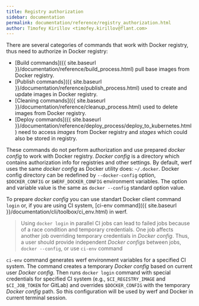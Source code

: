 ```yaml
---
title: Registry authorization
sidebar: documentation
permalink: documentation/reference/registry_authorization.html
author: Timofey Kirillov <timofey.kirillov@flant.com>
---
```


There are several categories of commands that work with Docker registry, thus need to authorize in Docker registry:

* [Build commands]({{ site.baseurl }}/documentation/reference/build_process.html) pull base images from Docker registry.
* [Publish commands]({{ site.baseurl }}/documentation/reference/publish_process.html) used to create and update images in Docker registry.
* [Cleaning commands]({{ site.baseurl }}/documentation/reference/cleanup_process.html) used to delete images from Docker registry.
* [Deploy commands]({{ site.baseurl }}/documentation/reference/deploy_process/deploy_to_kubernetes.html) need to access _images_ from Docker registry and _stages_ which could also be stored in registry.

These commands do not perform authorization and use prepared _docker config_ to work with Docker registry.
_Docker config_ is a directory which contains authorization info for registries and other settings.
By default, werf uses the same _docker config_ as Docker utility does: `~/.docker`.
Docker config directory can be redefined by `--docker-config` option, `$DOCKER_CONFIG` or `$WERF_DOCKER_CONFIG` environment variables. 
The option and variable value is the same as `docker --config` standard option value.   

To prepare _docker config_ you can use standart Docker client command `login` or, if you are using CI system, [ci-env command]({{ site.baseurl }}/documentation/cli/toolbox/ci_env.html) in werf. 

> Using `docker login` in parallel CI jobs can lead to failed jobs because of a race condition and temporary credentials.
One job affects another job overriding temporary credentials in _Docker config_. 
Thus, a user should provide independent _Docker configs_ between jobs, `docker --config`, or use `ci-env` command 

`ci-env` command generates werf environment variables for a specified CI system. 
The command creates a temporary _Docker config_ based on current user _Docker config_. 
Then runs `docker login` command with special credentials for specified CI system (e.g., `$CI_REGISTRY_IMAGE` and `$CI_JOB_TOKEN` for GitLab) and overrides `$DOCKER_CONFIG` with the temporary _Docker config_ path. 
So this configuration will be used by werf and Docker in current terminal session.
